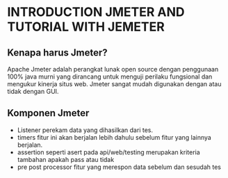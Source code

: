 # INTRODUCTION JMETER AND TUTORIAL WITH JEMETER

## Kenapa harus Jmeter?
Apache Jmeter adalah perangkat lunak open source dengan penggunaan 100% java murni yang dirancang untuk menguji perilaku fungsional dan mengukur kinerja situs web. 
Jmeter sangat mudah digunakan dengan atau tidak dengan GUI.

## Komponen Jmeter
- Listener
perekam data yang dihasilkan dari tes.
- timers
fitur ini akan berjalan lebih dahulu sebelum fitur yang lainnya berjalan.
- assertion
seperti asert pada api/web/testing merupakan kriteria tambahan apakah pass atau tidak
- pre post processor
fitur yang merespon data sebelum dan sesudah tes

